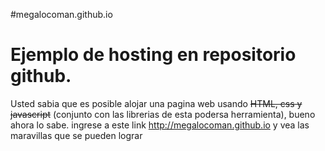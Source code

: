 #megalocoman.github.io
# Ejemplo de hosting en repositorio github.

Usted sabia que es posible alojar una pagina web usando ~~HTML, css y javascript~~ (conjunto con las librerias de esta podersa herramienta), bueno ahora lo sabe.
ingrese a este link http://megalocoman.github.io y vea las maravillas que se pueden lograr
